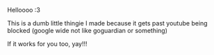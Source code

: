 Helloooo :3 

This is a dumb little thingie I made because it gets past youtube being blocked (google wide not like goguardian or something)

If it works for you too, yay!!!
